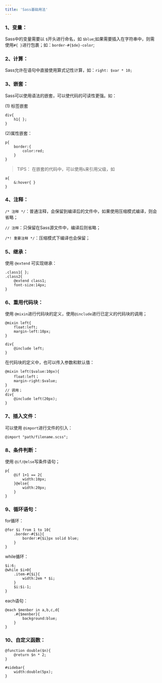 ```yaml
---
title: 'Sass基础用法'
---
```


### 1、变量：

Sass中的变量需要以 `$`开头进行命名，如 `$blue`;如果需要插入在字符串中，则需使用`#{ }`进行包裹；如：`border-#{$de}-color`;

### 2、计算：

Sass允许在语句中直接使用算式记性计算，如：`right: $var * 10;`

### 3、嵌套：

Sass可以使用语法的嵌套，可以使代码的可读性更强。如：

(1) 标签嵌套	

	div{
		h1{ };
	}

(2)属性嵌套：

	p{
		border:{
			color:red;
		}
	}

> TIPS：
> 在嵌套的代码中，可以使用`&`来引用父级，如
		
	a{
		&:hover{ }
	}

### 4、注释：

`/* 注释 */`：普通注释，会保留到编译后的文件中，如果使用压缩模式编译，则会省略；

`// 注释`：只保留在Sass源文件中，编译后则省略；

`/*! 重要注释 */`：压缩模式下编译也会保留；

### 5、继承：

使用 `@extend` 可实现继承：

	.class1{ };
	.class2{
		@extend class1;
		font-size:14px;
	}

### 6、重用代码块：

使用 `@mixin`进行代码块的定义，使用`@include`进行已定义的代码块的调用；

	@mixin left{
		float:left;
		margin-left:10px;
	}
	
	div{
		@include left;
	}

在代码块的定义中，也可以传入参数和默认值：

	@mixin left($value:10px){
		float:left；
		margin-right:$value;
	}
	// 调用；
	div{
		@include left(20px);
	}

### 7、插入文件：

可以使用 `@import`进行文件的引入：

	@import "path/filename.scss";

### 8、条件判断：

使用 `@if/@else`写条件语句；

	p{
		@if 1+1 == 2{
			width:10px;
		}@else{
			width:20px;
		}
	}

### 9、循环语句：

for循环：

	@for $i from 1 to 10{
		.border-#{$i}{
			border:#{$i}px solid blue;
		}
	}

while循环：
	
	$i:6;
	@while $i>0{
		.item-#{$i}{
			width:2em * $i;
		}
		$i:$i-1;
	}

each语句：

	@each $menber in a,b,c,d{
		.#{$menber}{
			background:blue;
		}
	}

### 10、自定义函数：

	@function double($n){
		@return $n * 2;
	}

	#sidebar{
		width:double(5px);
	}

